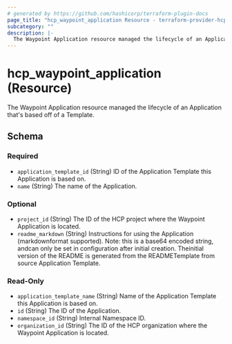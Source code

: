 ```yaml
---
# generated by https://github.com/hashicorp/terraform-plugin-docs
page_title: "hcp_waypoint_application Resource - terraform-provider-hcp"
subcategory: ""
description: |-
  The Waypoint Application resource managed the lifecycle of an Application that's based off of a Template.
---
```


# hcp_waypoint_application (Resource)

The Waypoint Application resource managed the lifecycle of an Application that's based off of a Template.



<!-- schema generated by tfplugindocs -->
## Schema

### Required

- `application_template_id` (String) ID of the Application Template this Application is based on.
- `name` (String) The name of the Application.

### Optional

- `project_id` (String) The ID of the HCP project where the Waypoint Application is located.
- `readme_markdown` (String) Instructions for using the Application (markdownformat supported). Note: this is a base64 encoded string, andcan only be set in configuration after initial creation. Theinitial version of the README is generated from the READMETemplate from source Application Template.

### Read-Only

- `application_template_name` (String) Name of the Application Template this Application is based on.
- `id` (String) The ID of the Application.
- `namespace_id` (String) Internal Namespace ID.
- `organization_id` (String) The ID of the HCP organization where the Waypoint Application is located.
